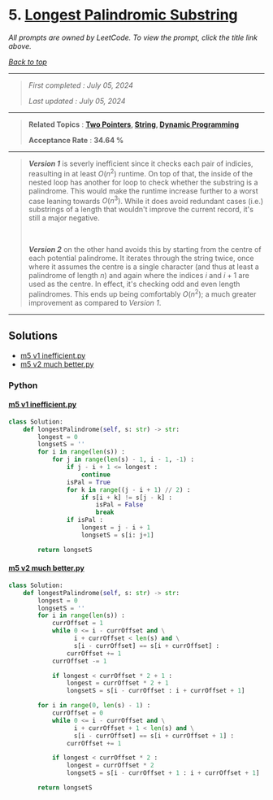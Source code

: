 # 5. [Longest Palindromic Substring](<https://leetcode.com/problems/longest-palindromic-substring>)

*All prompts are owned by LeetCode. To view the prompt, click the title link above.*

*[Back to top](<../README.md>)*

------

> *First completed : July 05, 2024*
>
> *Last updated : July 05, 2024*

------

> **Related Topics** : **[Two Pointers](<by_topic/Two Pointers.md>), [String](<by_topic/String.md>), [Dynamic Programming](<by_topic/Dynamic Programming.md>)**
>
> **Acceptance Rate** : **34.64 %**

------

> ***Version 1*** is severly inefficient since it checks each pair of indicies, reasulting in at 
> least $O(n^2)$ runtime. On top of that, the inside of the nested loop has another for loop 
> to check whether the substring is a palindrome. This would make the runtime increase further 
> to a worst case leaning towards $O(n^3)$. While it does avoid redundant cases (i.e.) substrings 
> of a length that wouldn't improve the current record, it's still a major negative.
> 
> </br>
> 
> ***Version 2*** on the other hand avoids this by starting from the centre of each potential palindrome. 
> It iterates through the string twice, once where it assumes the centre is a single character (and thus at 
> least a palindrome of length $n$) and again where the indices $i$ and $i+1$ are used as the centre. In effect, 
> it's checking odd and even length palindromes. This ends up being comfortably $O(n^2)$; a much greater improvement 
> as compared to *Version 1*.

------

## Solutions

- [m5 v1 inefficient.py](<../my-submissions/m5 v1 inefficient.py>)
- [m5 v2 much better.py](<../my-submissions/m5 v2 much better.py>)
### Python
#### [m5 v1 inefficient.py](<../my-submissions/m5 v1 inefficient.py>)
```Python
class Solution:
    def longestPalindrome(self, s: str) -> str:
        longest = 0
        longsetS = ''
        for i in range(len(s)) :
            for j in range(len(s) - 1, i - 1, -1) :
                if j - i + 1 <= longest :
                    continue
                isPal = True
                for k in range((j - i + 1) // 2) :
                    if s[i + k] != s[j - k] :
                        isPal = False
                        break
                if isPal :
                    longest = j - i + 1
                    longsetS = s[i: j+1]

        return longsetS
```

#### [m5 v2 much better.py](<../my-submissions/m5 v2 much better.py>)
```Python
class Solution:
    def longestPalindrome(self, s: str) -> str:
        longest = 0
        longsetS = ''
        for i in range(len(s)) :
            currOffset = 1
            while 0 <= i - currOffset and \
                  i + currOffset < len(s) and \
                  s[i - currOffset] == s[i + currOffset] :
                currOffset += 1
            currOffset -= 1

            if longest < currOffset * 2 + 1 :
                longest = currOffset * 2 + 1
                longsetS = s[i - currOffset : i + currOffset + 1]

        for i in range(0, len(s) - 1) :
            currOffset = 0
            while 0 <= i - currOffset and \
                  i + currOffset + 1 < len(s) and \
                  s[i - currOffset] == s[i + currOffset + 1] :
                currOffset += 1

            if longest < currOffset * 2 :
                longest = currOffset * 2
                longsetS = s[i - currOffset + 1 : i + currOffset + 1]

        return longsetS
```

